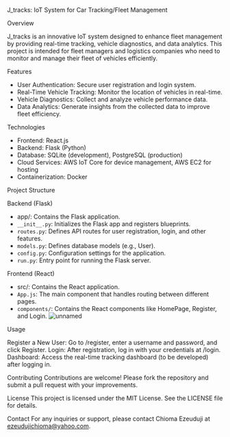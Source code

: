  J_tracks: IoT System for Car Tracking/Fleet Management

 Overview

J_tracks is an innovative IoT system designed to enhance fleet management by providing real-time tracking, vehicle diagnostics, and data analytics. This project is intended for fleet managers and logistics companies who need to monitor and manage their fleet of vehicles efficiently.

Features

- User Authentication: Secure user registration and login system.
- Real-Time Vehicle Tracking: Monitor the location of vehicles in real-time.
- Vehicle Diagnostics: Collect and analyze vehicle performance data.
- Data Analytics: Generate insights from the collected data to improve fleet efficiency.

 Technologies

- Frontend: React.js
- Backend: Flask (Python)
- Database: SQLite (development), PostgreSQL (production)
- Cloud Services: AWS IoT Core for device management, AWS EC2 for hosting
- Containerization: Docker

Project Structure

 Backend (Flask)
 - app/: Contains the Flask application.
  - `__init__.py`: Initializes the Flask app and registers blueprints.
  - `routes.py`: Defines API routes for user registration, login, and other features.
  - `models.py`: Defines database models (e.g., User).
  - `config.py`: Configuration settings for the application.
  - `run.py`: Entry point for running the Flask server.

 Frontend (React)
  - src/: Contains the React application.
  - `App.js`: The main component that handles routing between different pages.
  - `components/`: Contains the React components like HomePage, Register, and Login.
![unnamed](https://github.com/user-attachments/assets/41d76e79-06b9-4f84-b449-22773b73eed7)



Usage

Register a New User: Go to /register, enter a username and password, and click Register.
Login: After registration, log in with your credentials at /login.
Dashboard: Access the real-time tracking dashboard (to be developed) after logging in.

Contributing
Contributions are welcome! Please fork the repository and submit a pull request with your improvements.

License
This project is licensed under the MIT License. See the LICENSE file for details.

Contact
For any inquiries or support, please contact Chioma Ezeuduji at ezeudujichioma@yahoo.com.

